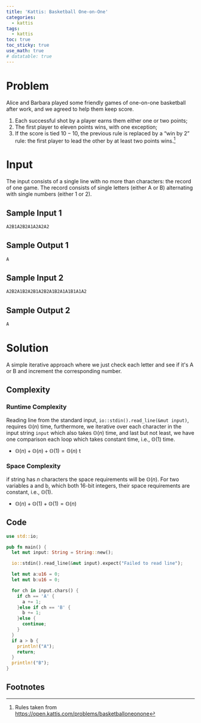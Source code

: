```yaml
---
title: 'Kattis: Basketball One-on-One'
categories:
  - kattis
tags:
  - kattis 
toc: true
toc_sticky: true
use_math: true
# datatable: true
---
```


# Problem

Alice and Barbara played some friendly games of one-on-one basketball after work, and we agreed to help them keep score.

1. Each successful shot by a player earns them either one or two points;
2. The first player to eleven points wins, with one exception;
3. If the score is tied $10-10$, the previous rule is replaced by a “win by 2” rule: the first player to lead the other by at least two points wins.[^1]

# Input
The input consists of a single line with no more than characters: the record of one game. The record consists of single letters (either A or B) alternating with single numbers (either 1 or 2).

## Sample Input 1
```bash
A2B1A2B2A1A2A2A2
```

## Sample Output 1
```bash
A
```

## Sample Input 2
```bash
A2B2A1B2A2B1A2B2A1B2A1A1B1A1A2
```

## Sample Output 2
```bash
A
```

# Solution
A simple iterative approach where we just check each letter and see if it's A or B and increment the corresponding number.

## Complexity

### Runtime Complexity
Reading line from the standard input, `io::stdin().read_line(&mut input)`, requires $\mathbb{O}(n)$ time, furthermore, we iterative over each character in the input string `input` which also takes $\mathbb{O}(n)$ time, and last but not least, we have one comparison each loop which takes constant time, i.e., $\mathbb{O}(1)$ time.
- $\mathbb{O}(n) + \mathbb{O}(n) + \mathbb{O}(1) = \mathbb{O}(n)$
t
### Space Complexity
if string has $n$ characters the space requirements will be $\mathbb{O}(n)$. For two variables a and b, which both 16-bit integers, their space requirements are constant, i.e., $\mathbb{O}(1)$.
- $\mathbb{O}(n) + \mathbb{O}(1) + \mathbb{O}(1)=\mathbb{O}(n)$



## Code
```rust
use std::io;

pub fn main() {
  let mut input: String = String::new();

  io::stdin().read_line(&mut input).expect("Failed to read line");

  let mut a:u16 = 0; 
  let mut b:u16 = 0; 

  for ch in input.chars() {
    if ch == 'A' {
      a += 1;
    }else if ch == 'B' {
      b += 1;
    }else {
      continue;
    }
  }
  if a > b {
    println!("A");
    return;
  }
  println!("B");
}
```

## Footnotes
[^1]: Rules taken from https://open.kattis.com/problems/basketballoneonone